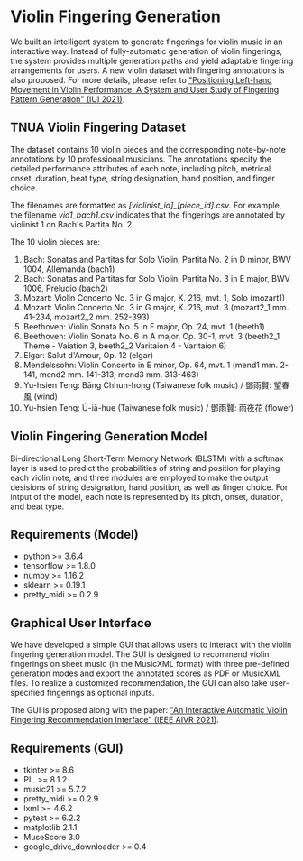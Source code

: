 # Violin Fingering Generation

We built an intelligent system to generate fingerings for violin music in an interactive way. Instead of fully-automatic generation of violin fingerings, the system provides multiple generation paths and yield adaptable fingering arrangements for users. A new violin dataset with fingering annotations is also proposed. For more details, please refer to ["Positioning Left-hand Movement in Violin Performance: A System and User Study of Fingering Pattern Generation" (IUI 2021)](https://dl.acm.org/doi/abs/10.1145/3397481.3450661?sid=SCITRUS).

## TNUA Violin Fingering Dataset ##
The dataset contains 10 violin pieces and the corresponding note-by-note annotations by 10 professional musicians. The annotations specify the detailed performance attributes of each note, including pitch, metrical onset, duration, beat type, string designation, hand position, and finger choice.

The filenames are formatted as *[violinist_id]_[piece_id].csv*. For example, the filename *vio1_bach1.csv* indicates that the fingerings are annotated by violinist 1 on Bach's Partita No. 2.

The 10 violin pieces are:
1. Bach: Sonatas and Partitas for Solo Violin, Partita No. 2 in D minor, BWV 1004, Allemanda (bach1)
2. Bach: Sonatas and Partitas for Solo Violin, Partita No. 3 in E major, BWV 1006, Preludio (bach2)
3. Mozart: Violin Concerto No. 3 in G major, K. 216, mvt. 1, Solo (mozart1)
4. Mozart: Violin Concerto No. 3 in G major, K. 216, mvt. 3 (mozart2_1 mm. 41-234, mozart2_2 mm. 252-393)
5. Beethoven: Violin Sonata No. 5 in F major, Op. 24, mvt. 1 (beeth1)
6. Beethoven: Violin Sonata No. 6 in A major, Op. 30-1, mvt. 3 (beeth2_1 Theme - Vaiation 3, beeth2_2 Varitaion 4 - Varitaion 6)
7. Elgar: Salut d'Amour, Op. 12 (elgar)
8. Mendelssohn: Violin Concerto in E minor, Op. 64, mvt. 1 (mend1 mm. 2-141, mend2 mm. 141-313, mend3 mm. 313-463)
9. Yu-hsien Teng: Bāng Chhun-hong (Taiwanese folk music) / 鄧雨賢: 望春風 (wind)
10. Yu-hsien Teng: Ú-iā-hue (Taiwanese folk music) / 鄧雨賢: 雨夜花 (flower)

## Violin Fingering Generation Model
Bi-directional Long Short-Term Memory Network (BLSTM) with a softmax layer is used to predict the probabilities of string and position for playing each violin note, and three modules are employed to make the output desisions of string designation, hand position, as well as finger choice. For intput of the model, each note is represented by its pitch, onset, duration, and beat type.

## Requirements (Model)
 * python >= 3.6.4
 * tensorflow >= 1.8.0
 * numpy >= 1.16.2
 * sklearn >= 0.19.1
 * pretty_midi >= 0.2.9

## Graphical User Interface
We have developed a simple GUI that allows users to interact with the violin fingering generation model. The GUI is designed to recommend violin fingerings on sheet music (in the MusicXML format) with three pre-defined generation modes and export the annotated scores as PDF or MusicXML files. To realize a customized recommendation, the GUI can also take user-specified fingerings as optional inputs. 

The GUI is proposed along with the paper: ["An Interactive Automatic Violin Fingering Recommendation Interface" (IEEE AIVR 2021)](...).

## Requirements (GUI)
 * tkinter >= 8.6
 * PIL >= 8.1.2
 * music21 >= 5.7.2
 * pretty_midi >= 0.2.9
 * lxml >= 4.6.2
 * pytest >= 6.2.2
 * matplotlib 2.1.1
 * MuseScore 3.0
 * google_drive_downloader >= 0.4

